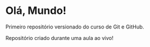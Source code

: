# Olá, Mundo!
 Primeiro repositório versionado do curso de Git e GitHub.

 Repositório criado durante uma aula ao vivo!